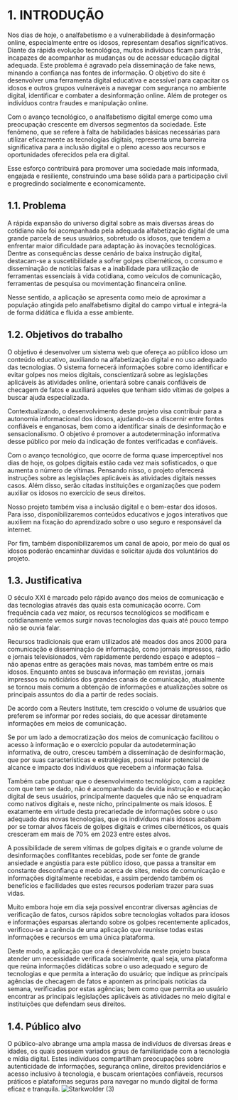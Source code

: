 # 1. INTRODUÇÃO

Nos dias de hoje, o analfabetismo e a vulnerabilidade à desinformação online, especialmente entre os idosos, representam desafios significativos. Diante da rápida evolução tecnológica, muitos indivíduos ficam para trás, incapazes de acompanhar as mudanças ou de acessar educação digital adequada. Este problema é agravado pela disseminação de fake news, minando a confiança nas fontes de informação. O objetivo do site é desenvolver uma ferramenta digital educativa e acessível para capacitar os idosos e outros grupos vulneráveis a navegar com segurança no ambiente digital, identificar e combater a desinformação online. Além de proteger os indivíduos contra fraudes e manipulação online. 

Com o avanço tecnológico, o analfabetismo digital emerge como uma preocupação crescente em diversos segmentos da sociedade. Este fenômeno, que se refere à falta de habilidades básicas necessárias para utilizar eficazmente as tecnologias digitais, representa uma barreira significativa para a inclusão digital e o pleno acesso aos recursos e oportunidades oferecidos pela era digital. 

Esse esforço contribuirá para promover uma sociedade mais informada, engajada e resiliente, construindo uma base sólida para a participação civil e progredindo socialmente e economicamente. 

## 1.1. Problema

A rápida expansão do universo digital sobre as mais diversas áreas do cotidiano não foi acompanhada pela adequada alfabetização digital de uma grande parcela de seus usuários, sobretudo os idosos, que tendem a enfrentar maior dificuldade para adaptação às inovações tecnológicas. Dentre as consequências desse cenário de baixa instrução digital, destacam-se a suscetibilidade a sofrer golpes cibernéticos, o consumo e disseminação de notícias falsas e a inabilidade para utilização de ferramentas essenciais à vida cotidiana, como veículos de comunicação, ferramentas de pesquisa ou movimentação financeira online. 

Nesse sentido, a aplicação se apresenta como meio de aproximar a população atingida pelo analfabetismo digital do campo virtual e integrá-la de forma didática e fluida a esse ambiente. 

 
## 1.2. Objetivos do trabalho

O objetivo é desenvolver um sistema web que ofereça ao público idoso um conteúdo educativo, auxiliando na alfabetização digital e no uso adequado das tecnologias. O sistema fornecerá informações sobre como identificar e evitar golpes nos meios digitais, conscientizará sobre as legislações aplicáveis às atividades online, orientará sobre canais confiáveis de checagem de fatos e auxiliará aqueles que tenham sido vítimas de golpes a buscar ajuda especializada. 

 Contextualizando, o desenvolvimento deste projeto visa contribuir para a autonomia informacional dos idosos, ajudando-os a discernir entre fontes confiáveis e enganosas, bem como a identificar sinais de desinformação e sensacionalismo. O objetivo é promover a autodeterminação informativa desse público por meio da indicação de fontes verificadas e confiáveis. 

 Com o avanço tecnológico, que ocorre de forma quase imperceptível nos dias de hoje, os golpes digitais estão cada vez mais sofisticados, o que aumenta o número de vítimas. Pensando nisso, o projeto oferecerá instruções sobre as legislações aplicáveis às atividades digitais nesses casos. Além disso, serão citadas instituições e organizações que podem auxiliar os idosos no exercício de seus direitos. 

 Nosso projeto também visa a inclusão digital e o bem-estar dos idosos. Para isso, disponibilizaremos conteúdos educativos e jogos interativos que auxiliem na fixação do aprendizado sobre o uso seguro e responsável da internet. 

 Por fim, também disponibilizaremos um canal de apoio, por meio do qual os idosos poderão encaminhar dúvidas e solicitar ajuda dos voluntários do projeto. 

## 1.3. Justificativa

O século XXI é marcado pelo rápido avanço dos meios de comunicação e das tecnologias através das quais esta comunicação ocorre. Com frequência cada vez maior, os recursos tecnológicos se modificam e cotidianamente vemos surgir novas tecnologias das quais até pouco tempo não se ouvia falar. 

Recursos tradicionais que eram utilizados até meados dos anos 2000 para comunicação e disseminação de informação, como jornais impressos, rádio e jornais televisionados, vêm rapidamente perdendo espaço e adeptos – não apenas entre as gerações mais novas, mas também entre os mais idosos. Enquanto antes se buscava informação em revistas, jornais impressos ou noticiários dos grandes canais de comunicação, atualmente se tornou mais comum a obtenção de informações e atualizações sobre os principais assuntos do dia a partir de redes sociais. 

De acordo com a Reuters Institute, tem crescido o volume de usuários que preferem se informar por redes sociais, do que acessar diretamente informações em meios de comunicação. 

Se por um lado a democratização dos meios de comunicação facilitou o acesso à informação e o exercício popular da autodeterminação informativa, de outro, cresceu também a disseminação de desinformação, que por suas características e estratégias, possui maior potencial de alcance e impacto dos indivíduos que recebem a informação falsa. 

Também cabe pontuar que o desenvolvimento tecnológico, com a rapidez com que tem se dado, não é acompanhado da devida instrução e educação digital de seus usuários, principalmente daqueles que não se enquadram como nativos digitais e, neste nicho, principalmente os mais idosos. É exatamente em virtude desta precariedade de informações sobre o uso adequado das novas tecnologias, que os indivíduos mais idosos acabam por se tornar alvos fáceis de golpes digitais e crimes cibernéticos, os quais cresceram em mais de 70% em 2023 entre estes alvos. 

A possibilidade de serem vítimas de golpes digitais e o grande volume de desinformações conflitantes recebidas, pode ser fonte de grande ansiedade e angústia para este público idoso, que passa a transitar em constante desconfiança e medo acerca de sites, meios de comunicação e informações digitalmente recebidas, e assim perdendo também os benefícios e facilidades que estes recursos poderiam trazer para suas vidas. 

Muito embora hoje em dia seja possível encontrar diversas agências de verificação de fatos, cursos rápidos sobre tecnologias voltados para idosos e informações esparsas alertando sobre os golpes recentemente aplicados, verificou-se a carência de uma aplicação que reunisse todas estas informações e recursos em uma única plataforma. 

Deste modo, a aplicação que ora é desenvolvida neste projeto busca atender um necessidade verificada socialmente, qual seja, uma plataforma que reúna informações didáticas sobre o uso adequado e seguro de tecnologias e que permita a interação do usuário; que indique as principais agências de checagem de fatos e apontem as principais notícias da semana, verificadas por estas agências; bem como que permita ao usuário encontrar as principais legislações aplicáveis às atividades no meio digital e instituições que defendam seus direitos. 

## 1.4. Público alvo

O público-alvo abrange uma ampla massa de indivíduos de diversas áreas e idades, os quais possuem variados graus de familiaridade com a tecnologia e mídia digital. Estes indivíduos compartilham preocupações sobre autenticidade de informações, segurança online, direitos previdenciários e acesso inclusivo à tecnologia, e buscam orientações confiáveis, recursos práticos e plataformas seguras para navegar no mundo digital de forma eficaz e tranquila. 
![Starkwolder (3)](https://private-user-images.githubusercontent.com/161175013/313038962-3211923c-91ab-4c36-a189-37f1beacda96.png?jwt=eyJhbGciOiJIUzI1NiIsInR5cCI6IkpXVCJ9.eyJpc3MiOiJnaXRodWIuY29tIiwiYXVkIjoicmF3LmdpdGh1YnVzZXJjb250ZW50LmNvbSIsImtleSI6ImtleTUiLCJleHAiOjE3NDIyNDk2MDIsIm5iZiI6MTc0MjI0OTMwMiwicGF0aCI6Ii8xNjExNzUwMTMvMzEzMDM4OTYyLTMyMTE5MjNjLTkxYWItNGMzNi1hMTg5LTM3ZjFiZWFjZGE5Ni5wbmc_WC1BbXotQWxnb3JpdGhtPUFXUzQtSE1BQy1TSEEyNTYmWC1BbXotQ3JlZGVudGlhbD1BS0lBVkNPRFlMU0E1M1BRSzRaQSUyRjIwMjUwMzE3JTJGdXMtZWFzdC0xJTJGczMlMkZhd3M0X3JlcXVlc3QmWC1BbXotRGF0ZT0yMDI1MDMxN1QyMjA4MjJaJlgtQW16LUV4cGlyZXM9MzAwJlgtQW16LVNpZ25hdHVyZT0zMzBhMWYyNGVjMGU0NmVlNzAwYzA0NDM4NTk0MzA4YmUzYzU2NGIxZWRhY2Q0ZTBlNTVhZWRjMThiODBjYWQwJlgtQW16LVNpZ25lZEhlYWRlcnM9aG9zdCJ9.2pw0syu76Jcp8EgWTlnWGkr_ZZddF-utD8TWBrUdCgU)
